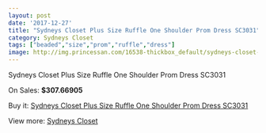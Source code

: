 ```yaml
---
layout: post
date: '2017-12-27'
title: "Sydneys Closet Plus Size Ruffle One Shoulder Prom Dress SC3031"
category: Sydneys Closet
tags: ["beaded","size","prom","ruffle","dress"]
image: http://img.princessan.com/16538-thickbox_default/sydneys-closet-plus-size-ruffle-one-shoulder-prom-dress-sc3031.jpg
---
```

Sydneys Closet Plus Size Ruffle One Shoulder Prom Dress SC3031

On Sales: **$307.66905**
<a href="https://www.princessan.com/en/sydneys-closet/7804-sydneys-closet-plus-size-ruffle-one-shoulder-prom-dress-sc3031.html"><amp-img layout="responsive" width="600" height="600" src="//img.princessan.com/16538-thickbox_default/sydneys-closet-plus-size-ruffle-one-shoulder-prom-dress-sc3031.jpg" alt="Sydneys Closet Plus Size Ruffle One Shoulder Prom Dress SC3031 0" /></a>
<a href="https://www.princessan.com/en/sydneys-closet/7804-sydneys-closet-plus-size-ruffle-one-shoulder-prom-dress-sc3031.html"><amp-img layout="responsive" width="600" height="600" src="//img.princessan.com/16539-thickbox_default/sydneys-closet-plus-size-ruffle-one-shoulder-prom-dress-sc3031.jpg" alt="Sydneys Closet Plus Size Ruffle One Shoulder Prom Dress SC3031 1" /></a>

Buy it: [Sydneys Closet Plus Size Ruffle One Shoulder Prom Dress SC3031](https://www.princessan.com/en/sydneys-closet/7804-sydneys-closet-plus-size-ruffle-one-shoulder-prom-dress-sc3031.html "Sydneys Closet Plus Size Ruffle One Shoulder Prom Dress SC3031")

View more: [Sydneys Closet](https://www.princessan.com/en/63-sydneys-closet "Sydneys Closet")